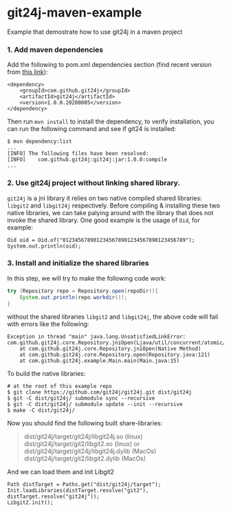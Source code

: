 # git24j-maven-example
Example that demostrate how to use git24j in a maven project


### 1. Add maven dependencies

Add the following to pom.xml dependencies section (find recent version from [this link](https://search.maven.org/artifact/com.github.git24j/git24j)):
```
<dependency>
    <groupId>com.github.git24j</groupId>
    <artifactId>git24j</artifactId>
    <version>1.0.0.20200805</version>
</dependency>
```

Then run `mvn install` to install the dependency, to verify installation, you can run the following command and see if git24 is installed:
```
$ mvn dependency:list
...
[INFO] The following files have been resolved:
[INFO]    com.github.git24j:git24j:jar:1.0.0:compile
...
```

### 2. Use git24j project without linking shared library.

`git24j` is a jni library it relies on two native compiled shared libraries: `libgit2` and `libgit24j` respectively.
Before compiling & installing these two native libraries, we can take palying around with the library that does not
invoke the shared library. One good example is the usage of `Oid`, for example:

```
Oid oid = Oid.of("0123456789012345678901234567890123456789");
System.out.println(oid);
```

### 3. Install and initialize the shared libraries
In this step, we will try to make the following code work:
```java
try (Repository repo = Repository.open(repoDir)){
    System.out.println(repo.workdir());
}
```

without the shared libraries `libgit2` and `libgit24j`, the above code will fail with errors like the following:
```
Exception in thread "main" java.lang.UnsatisfiedLinkError: com.github.git24j.core.Repository.jniOpen(Ljava/util/concurrent/atomic/AtomicLong;Ljava/lang/String;)I
	at com.github.git24j.core.Repository.jniOpen(Native Method)
	at com.github.git24j.core.Repository.open(Repository.java:121)
	at com.github.git24j.example.Main.main(Main.java:15)
```

To build the native libraries:

```
# at the root of this example repo
$ git clone https://github.com/git24j/git24j.git dist/git24j
$ git -C dist/git24j/ submodule sync --recursive
$ git -C dist/git24j/ submodule update --init --recursive
$ make -C dist/git24j/ 
```

Now you should find the following built share-libraries:

> dist/git24j/target/git24j/libgit24j.so (linux) 
> dist/git24j/target/git2/libgit2.so (linux)
or 
> dist/git24j/target/git24j/libgit24j.dylib (MacOs) 
> dist/git24j/target/git2/libgit2.dylib (MacOs)

And we can load them and init Libgit2
```
Path distTarget = Paths.get("dist/git24j/target");
Init.loadLibraries(distTarget.resolve("git2"), distTarget.resolve("git24j"));
Libgit2.init();
```

